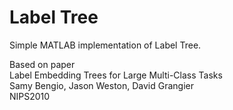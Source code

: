 Label Tree
================

Simple MATLAB implementation of Label Tree.

Based on paper  
Label Embedding Trees for Large Multi-Class Tasks  
Samy Bengio, Jason Weston, David Grangier  
NIPS2010  
